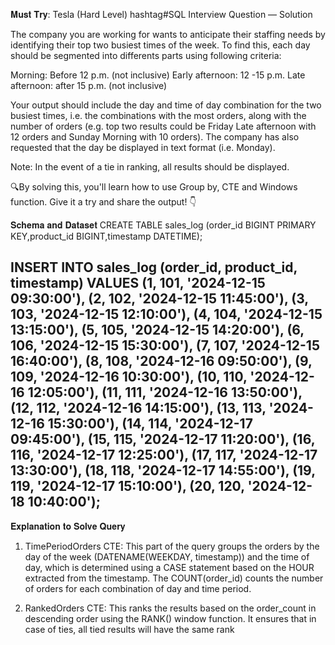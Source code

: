 𝐌𝐮𝐬𝐭 𝐓𝐫𝐲: Tesla (Hard Level) hashtag#SQL Interview Question — Solution

The company you are working for wants to anticipate their staffing needs by identifying their top two busiest times of the week. To find this, each day should be segmented into differents parts using following criteria:

Morning: Before 12 p.m. (not inclusive)
Early afternoon: 12 -15 p.m.
Late afternoon: after 15 p.m. (not inclusive)

Your output should include the day and time of day combination for the two busiest times, i.e. the combinations with the most orders, along with the number of orders (e.g. top two results could be Friday Late afternoon with 12 orders and Sunday Morning with 10 orders). The company has also requested that the day be displayed in text format (i.e. Monday).

Note: In the event of a tie in ranking, all results should be displayed.

🔍By solving this, you'll learn how to use Group by, CTE and Windows function. Give it a try and share the output! 👇

𝐒𝐜𝐡𝐞𝐦𝐚 𝐚𝐧𝐝 𝐃𝐚𝐭𝐚𝐬𝐞𝐭
CREATE TABLE sales_log (order_id BIGINT PRIMARY KEY,product_id BIGINT,timestamp DATETIME);

INSERT INTO sales_log (order_id, product_id, timestamp) VALUES  (1, 101, '2024-12-15 09:30:00'), (2, 102, '2024-12-15 11:45:00'), (3, 103, '2024-12-15 12:10:00'), (4, 104, '2024-12-15 13:15:00'), (5, 105, '2024-12-15 14:20:00'), (6, 106, '2024-12-15 15:30:00'), (7, 107, '2024-12-15 16:40:00'), (8, 108, '2024-12-16 09:50:00'), (9, 109, '2024-12-16 10:30:00'), (10, 110, '2024-12-16 12:05:00'), (11, 111, '2024-12-16 13:50:00'), (12, 112, '2024-12-16 14:15:00'), (13, 113, '2024-12-16 15:30:00'), (14, 114, '2024-12-17 09:45:00'), (15, 115, '2024-12-17 11:20:00'), (16, 116, '2024-12-17 12:25:00'), (17, 117, '2024-12-17 13:30:00'), (18, 118, '2024-12-17 14:55:00'), (19, 119, '2024-12-17 15:10:00'), (20, 120, '2024-12-18 10:40:00');
---------

𝐄𝐱𝐩𝐥𝐚𝐧𝐚𝐭𝐢𝐨𝐧 𝐭𝐨 𝐒𝐨𝐥𝐯𝐞 𝐐𝐮𝐞𝐫𝐲
1. TimePeriodOrders CTE: This part of the query groups the orders by the day of the week (DATENAME(WEEKDAY, timestamp)) and the time of day, which is determined using a CASE statement based on the HOUR extracted from the timestamp. The COUNT(order_id) counts the number of orders for each combination of day and time period.

2. RankedOrders CTE: This ranks the results based on the order_count in descending order using the RANK() window function. It ensures that in case of ties, all tied results will have the same rank